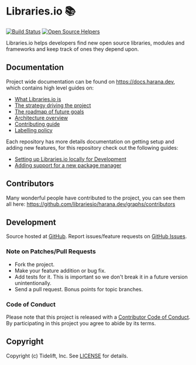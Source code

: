 # Libraries.io &#128218;

[![Build Status](https://travis-ci.org/librariesio/harana.dev.svg?branch=main)](https://travis-ci.org/librariesio/harana.dev)
[![Open Source Helpers](https://www.codetriage.com/librariesio/harana.dev/badges/users.svg)](https://www.codetriage.com/librariesio/harana.dev)

Libraries.io helps developers find new open source libraries, modules and frameworks and keep track of ones they depend upon.

## Documentation

Project wide documentation can be found on https://docs.harana.dev, which contains high level guides on:

- [What Libraries.io is](https://docs.harana.dev/)
- [The strategy driving the project](https://docs.harana.dev/strategy)
- [The roadmap of future goals](https://docs.harana.dev/roadmap)
- [Architecture overview](https://docs.harana.dev/overview)
- [Contributing guide](https://docs.harana.dev/contributorshandbook)
- [Labelling policy](https://docs.harana.dev/labelling)

Each repository has more details documentation on getting setup and adding new features, for this repository check out the following guides:

- [Setting up Libraries.io locally for Development](docs/development-setup.md)
- [Adding support for a new package manager](docs/add-a-package-manager.md)

## Contributors

Many wonderful people have contributed to the project, you can see them all here: https://github.com/librariesio/harana.dev/graphs/contributors

## Development

Source hosted at [GitHub](https://github.com/librariesio/harana.dev).
Report issues/feature requests on [GitHub Issues](https://github.com/librariesio/harana.dev/issues).

### Note on Patches/Pull Requests

 * Fork the project.
 * Make your feature addition or bug fix.
 * Add tests for it. This is important so we don't break it in a future version unintentionally.
 * Send a pull request. Bonus points for topic branches.

### Code of Conduct

Please note that this project is released with a [Contributor Code of Conduct](CODE_OF_CONDUCT.md). By participating in this project you agree to abide by its terms.

## Copyright

Copyright (c) Tidelift, Inc. See [LICENSE](https://github.com/librariesio/harana.dev/blob/main/LICENSE.txt) for details.

